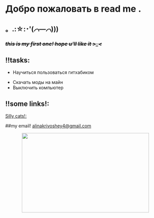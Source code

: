# Добро пожаловать в read me .
## 。.:☆:･'(*⌒―⌒*)))
###  ~~*this is my first one! hope u'll like it >_<*~~

## !!tasks:
- Научиться пользоваться гитхабиком
* Скачать моды на майн
* Выключить компьютер

## !!some links!:
[Silly cats!:](https://tenor.com/ru/search/silly-cat-gifs)  

##my email!
<alinakrivoshey4@gmail.com>

<p align="center">
  <img width="400" height="250" src="https://media1.tenor.com/m/eI_NphxRoToAAAAd/slurp-cat.gif">
</p>

